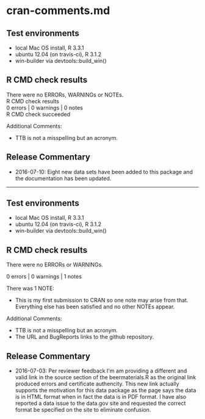 # cran-comments.md


## Test environments
* local Mac OS install, R 3.3.1
* ubuntu 12.04 (on travis-ci), R 3.1.2
* win-builder via devtools::build_win()

## R CMD check results
There were no ERRORs, WARNINGs or NOTEs.       
R CMD check results      
0 errors | 0 warnings | 0 notes         
R CMD check succeeded

Additional Comments:
* TTB is not a misspelling but an acronym.

## Release Commentary

* 2016-07-10: Eight new data sets have been added to this package and the documentation has been updated.

______

## Test environments
* local Mac OS install, R 3.3.1
* ubuntu 12.04 (on travis-ci), R 3.1.2
* win-builder via devtools::build_win()

## R CMD check results
There were no ERRORs or WARNINGs.

0 errors | 0 warnings | 1 notes

There was 1 NOTE:

* This is my first submission to CRAN so one note may arise from that. Everything else has been satisfied and no other NOTEs appear.

Additional Comments:
* TTB is not a misspelling but an acronym.
* The URL and BugReports links to the github repository.

## Release Commentary

* 2016-07-03: Per reviewer feedback I'm am providing a different and valid link in the source section of the beermaterials.R as the original link produced errors and certificate authencity. This new link actually supports the motivation for this data package as the page says the data is in HTML format when in fact the data is in PDF format. I have also reported a data issue to the data.gov site and requested the correct format be specified on the site to eliminate confusion.


